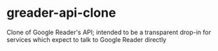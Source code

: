 greader-api-clone
=================

Clone of Google Reader's API; intended to be a transparent drop-in for services which expect to talk to Google Reader directly